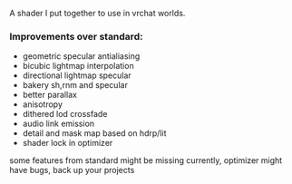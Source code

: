 A shader I put together to use in vrchat worlds.

### Improvements over standard:

- geometric specular antialiasing
- bicubic lightmap interpolation
- directional lightmap specular
- bakery sh,rnm and specular
- better parallax
- anisotropy
- dithered lod crossfade
- audio link emission
- detail and mask map based on hdrp/lit
- shader lock in optimizer

some features from standard might be missing currently, optimizer might have bugs, back up your projects
